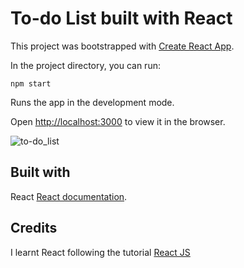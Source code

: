 # To-do List built with React

This project was bootstrapped with [Create React App](https://github.com/facebook/create-react-app).

In the project directory, you can run:

`npm start`

Runs the app in the development mode.<br />


Open [http://localhost:3000](http://localhost:3000) to view it in the browser. <br />
 


![to-do_list](https://user-images.githubusercontent.com/56502851/97109849-82976a00-16cd-11eb-8eaf-f560426d66b6.png)


## Built with


React [React documentation](https://reactjs.org/).


## Credits

I learnt React following the tutorial [React JS](https://www.youtube.com/watch?v=sBws8MSXN7A&t=4188s)


